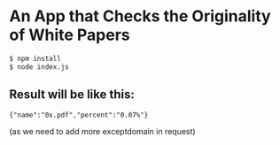 
# An App that Checks the Originality of White Papers

```sh
$ npm install
$ node index.js
```

## Result will be like this:
```
{"name":"0x.pdf","percent":"0.07%"}
```
(as we need to add more exceptdomain in request)